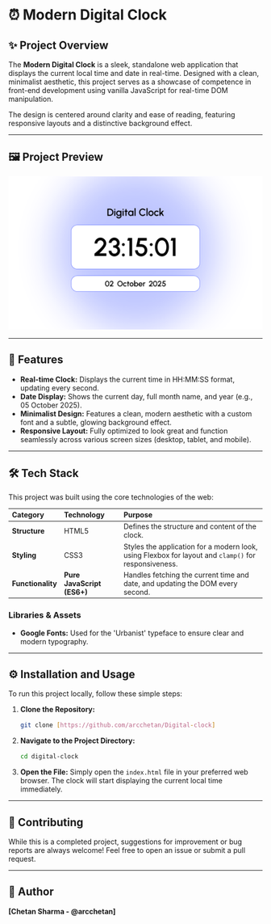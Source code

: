 # ⏰ Modern Digital Clock

## ✨ Project Overview

The **Modern Digital Clock** is a sleek, standalone web application that displays the current local time and date in real-time. Designed with a clean, minimalist aesthetic, this project serves as a showcase of competence in front-end development using vanilla JavaScript for real-time DOM manipulation.

The design is centered around clarity and ease of reading, featuring responsive layouts and a distinctive background effect.

---

## 🖼️ Project Preview
![Digital Clock Preview Screenshot](Preview.png)

---

## 🚀 Features

* **Real-time Clock:** Displays the current time in $\text{HH:MM:SS}$ format, updating every second.
* **Date Display:** Shows the current day, full month name, and year (e.g., $\text{05 October 2025}$).
* **Minimalist Design:** Features a clean, modern aesthetic with a custom font and a subtle, glowing background effect.
* **Responsive Layout:** Fully optimized to look great and function seamlessly across various screen sizes (desktop, tablet, and mobile).

---

## 🛠️ Tech Stack

This project was built using the core technologies of the web:

| Category | Technology | Purpose |
| :--- | :--- | :--- |
| **Structure** | $\text{HTML5}$ | Defines the structure and content of the clock. |
| **Styling** | $\text{CSS3}$ | Styles the application for a modern look, using Flexbox for layout and `clamp()` for responsiveness. |
| **Functionality** | **Pure JavaScript (ES6+)** | Handles fetching the current time and date, and updating the $\text{DOM}$ every second. |

### Libraries & Assets

* **Google Fonts:** Used for the 'Urbanist' typeface to ensure clear and modern typography.

---

## ⚙️ Installation and Usage

To run this project locally, follow these simple steps:

1.  **Clone the Repository:**
    ```bash
    git clone [https://github.com/arcchetan/Digital-clock]
    ```

2.  **Navigate to the Project Directory:**
    ```bash
    cd digital-clock
    ```

3.  **Open the File:**
    Simply open the `index.html` file in your preferred web browser. The clock will start displaying the current local time immediately.

---

## 🤝 Contributing

While this is a completed project, suggestions for improvement or bug reports are always welcome! Feel free to open an issue or submit a pull request.

---

## 👤 Author

**[Chetan Sharma - @arcchetan]**